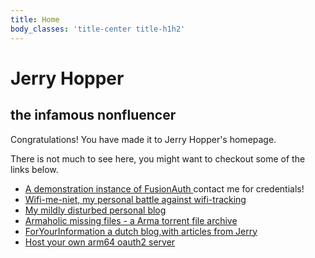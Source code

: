 ```yaml
---
title: Home
body_classes: 'title-center title-h1h2'
---
```


# Jerry Hopper
## the infamous nonfluencer

Congratulations! You have made it to Jerry Hopper's homepage.

There is not much to see here, you might want to checkout some of the links below.

* [A demonstration instance of FusionAuth ](https://fusionauth-demo.jerryhopper.com) contact me for credentials!
* [Wifi-me-niet, my personal battle against wifi-tracking ](http://wifi-me-niet.jerryhopper.com/)
* [My mildly disturbed personal blog ](http://blog.jerryhopper.com)
* [Armaholic missing files - a Arma torrent file archive ](http://bidentify.jerryhopper.com/)
* [ForYourInformation  a dutch blog,with articles from Jerry](https://foryourinformation.nl)
* [Host your own arm64 oauth2 server](https://hub.docker.com/repository/docker/jerryhopper/fusionauth-app)




